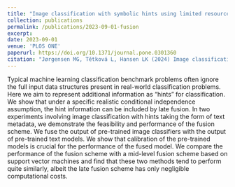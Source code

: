 ```yaml
---
title: "Image classification with symbolic hints using limited resources"
collection: publications
permalink: /publications/2023-09-01-fusion
excerpt: 
date: 2023-09-01
venue: 'PLOS ONE'
paperurl: https://doi.org/10.1371/journal.pone.0301360
citation: "Jørgensen MG, Tětková L, Hansen LK (2024) Image classification with symbolic hints using limited resources. PLOS ONE 19(5): e0301360. https://doi.org/10.1371/journal.pone.0301360"
---
```


Typical machine learning classification benchmark problems often ignore the full input data structures present in real-world classification problems. Here we aim to represent additional information as “hints” for classification. We show that under a specific realistic conditional independence assumption, the hint information can be included by late fusion. In two experiments involving image classification with hints taking the form of text metadata, we demonstrate the feasibility and performance of the fusion scheme.
We fuse the output of pre-trained image classifiers with the output of pre-trained text models. We show that calibration of the pre-trained models is crucial for the performance of the fused model. We compare the performance of the fusion scheme with a mid-level fusion scheme based on support vector machines and find that these two methods tend to perform quite similarly, albeit the late fusion scheme has only negligible computational costs.
